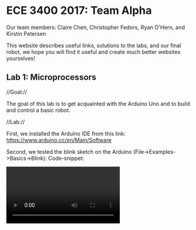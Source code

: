 # ECE 3400 2017: Team Alpha

Our team members: Claire Chen, Christopher Fedors, Ryan O'Hern, and Kirstin Petersen

This website describes useful links, solutions to the labs, and our final robot, we hope you will find it useful and create much better websites yourselves!

## Lab 1: Microprocessors

//Goal:// 

The goal of this lab is to get acquainted with the Arduino Uno and to build and control a basic robot. 

//Lab://

First, we installed the Arduino IDE from this link: https://www.arduino.cc/en/Main/Software 

Second, we tested the blink sketch on the Arduino (File->Examples->Basics->Blink):
Code-snippet:

<video>



Third, we modified it to work with an external LED, by adding these lines of code:

```C
pinMode(9, OUTPUT); //Setup pin 9 as output
digitalWrite(ledPin, HIGH); //Turn on LED
digitalWrite(ledPin, LOW); //Turn off LED
```

<video>

Fourth, we communicated over serial interface:

Serial.begin(9600); //Setup serial interface to communicate with 9600 baudrate
Serial.println('Alpha team!'); //Send text 

<Screenshot>

Fifth, we read an analog input from a potentiometer connected to A0, and used it to control the brightness of the LED:

potmeter = analogRead(A0); //Reads an ADC conversion from pin A0 using default settings for the ADC (10 bit conversion).
Serial.println(potmeter);  //Send the potmeter value to the screen
analogWrite(ledPin, potmeter>>2); //The analog write function only takes 8bits, so we have to divide our value by 4

Sixth, we controlled a continuous rotation servo-motor using the library servo.h:

#include <Servo.h>  //Library
Servo myservo;      //Declare instance
myservo.attach(11); //Attach the servo input to pin 11 (set it up as a pwm output, 20Hz)
myservo.write(0);   //0 is full speed reverse, 90 no speed, 180 full speed ahead

<video>

Finally, we assembled our robot and made it drive in a square:

<pic of parts>

<video>

//Helpful links://

* We found the [Arduino website](http://lmgtfy.com/?q=arduino+analog+write Arduino website) to be incredibly helpful.
* Also, this [https://playground.arduino.cc/Main/ShowInfo code] allows you to diagnose your Arduino Uno. Here, you can see how fast a clock cycle really is, how long a conversion takes, etc.

# Lab 2 Signal Processing

Buzzer and IR?

# Lab 3 Wireless Communication

[Lab 3 FPGA](https://github.com/KirstinHP/ECE3400-2017-teamAlpha//docs/lab3.md)






